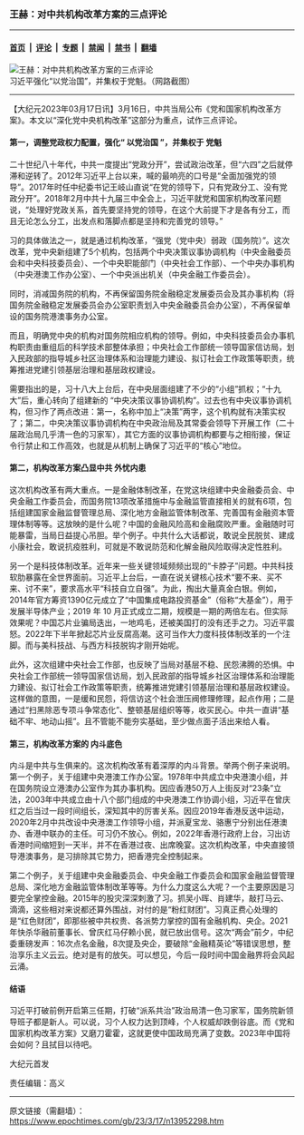 ### 王赫：对中共机构改革方案的三点评论

---

#### [首页](../../../..?n13952298) &nbsp;|&nbsp; [评论](../../../../../epoch-comment?n13952298) &nbsp;|&nbsp; [专题](../../../../../epoch-special?n13952298) &nbsp;|&nbsp; [禁闻](../../../../../epoch-news?n13952298) &nbsp;|&nbsp; [禁书](../../../../../books?n13952298) &nbsp;|&nbsp; [翻墙](https://github.com/gfw-breaker/nogfw/blob/master/README.md?n13952298)


<div><img alt="王赫：对中共机构改革方案的三点评论" class="attachment-djy_600_400 size-djy_600_400 wp-post-image" src="https://i.epochtimes.com/assets/uploads/2023/03/id13952331-88f4e5774a5b739f483d666be9f5a6b1.png"/>
<div class="caption">
 习近平强化“以党治国”，并集权于党魁。（网路截图）
</div></div><hr/><div class="post_content" id="artbody" itemprop="articleBody">
 <!-- article content begin -->
 <p>
  【大纪元2023年03月17日讯】3月16日，中共当局公布《党和国家机构改革方案》。本文以“深化党中央机构改革”这部分为重点，试作三点评论。
 </p>
 <h4>
  第一，调整党政权力配置，强化“
  <ok href="https://www.epochtimes.com/gb/tag/%E4%BB%A5%E5%85%9A%E6%B2%BB%E5%9B%BD.html">
   以党治国
  </ok>
  ”，并集权于
  <ok href="https://www.epochtimes.com/gb/tag/%E5%85%9A%E9%AD%81.html">
   党魁
  </ok>
 </h4>
 <p>
  二十世纪八十年代，中共一度提出“党政分开”，尝试政治改革，但“六四”之后就停滞和逆转了。2012年习近平上台以来，喊的最响亮的口号是“全面加强党的领导”。2017年时任中纪委书记王岐山直说“在党的领导下，只有党政分工、没有党政分开”。2018年2月中共十九届三中全会上，习近平就党和国家机构改革问题说，“处理好党政关系，首先要坚持党的领导，在这个大前提下才是各有分工，而且无论怎么分工，出发点和落脚点都是坚持和完善党的领导。”
 </p>
 <p>
  习的具体做法之一，就是通过机构改革，“强党（党中央）弱政（国务院）”。这次改革，党中央新组建了5个机构，包括两个中央决策议事协调机构（中央金融委员会和中央科技委员会）、一个中央职能部门（中央社会工作部）、一个中央办事机构（中央港澳工作办公室）、一个中央派出机关（中央金融工作委员会）。
 </p>
 <p>
  同时，消减国务院的机构，不再保留国务院金融稳定发展委员会及其办事机构（将国务院金融稳定发展委员会办公室职责划入中央金融委员会办公室），不再保留单设的国务院港澳事务办公室。
 </p>
 <p>
  而且，明确党中央的机构对国务院相应机构的领导。例如，中央科技委员会办事机构职责由重组后的科学技术部整体承担；中央社会工作部统一领导国家信访局，划入民政部的指导城乡社区治理体系和治理能力建设、拟订社会工作政策等职责，统筹推进党建引领基层治理和基层政权建设。
 </p>
 <p>
  需要指出的是，习十八大上台后，在中央层面组建了不少的“小组”抓权；“十九大”后，重心转向了组建新的 “中央决策议事协调机构”。过去也有中央议事协调机构，但习作了两点改进：第一，名称中加上“决策”两字，这个机构就有决策实权了；第二，中央决策议事协调机构在中央政治局及其常委会领导下开展工作（二十届政治局几乎清一色的习家军），其它方面的议事协调机构都要与之相衔接，保证令行禁止和工作高效，也就是从机制上确保了习近平的“核心”地位。
 </p>
 <h4>
  第二，机构改革方案凸显中共
  <ok href="https://www.epochtimes.com/gb/tag/%E5%A4%96%E5%BF%A7%E5%86%85%E6%82%A3.html">
   外忧内患
  </ok>
 </h4>
 <p>
  这次机构改革有两大重点。一是金融体制改革，在党这块组建中央金融委员会、中央金融工作委员会，而国务院13项改革措施中与金融监管直接相关的就有6项，包括组建国家金融监督管理总局、深化地方金融监管体制改革、完善国有金融资本管理体制等等。这放映的是什么呢？中国的金融风险高和金融腐败严重。金融随时可能暴雷，当局日益提心吊胆。举个例子。中共什么大话都说，敢说全民脱贫、建成小康社会，敢说抗疫胜利，可就是不敢说防范和化解金融风险取得决定性胜利。
 </p>
 <p>
  另一个是科技体制改革。近年来一些关键领域频频出现的“卡脖子”问题。中共科技软肋暴露在全世界面前。习近平上台后，一直在说关键核心技术“要不来、买不来、讨不来”，要求高水平“科技自立自强”。为此，掏出大量真金白银。例如，2014年官方筹资1390亿元成立了“中国集成电路投资基金”（俗称“大基金”），用于发展半导体产业；2019 年 10 月正式成立二期，规模是一期的两倍左右。但实际效果呢？中国芯片业骗局迭出，一地鸡毛，还被美国打的没有还手之力。习近平震怒。2022年下半年掀起芯片业反腐高潮。这可当作大力度科技体制改革的一个注脚。而与美科技战、与西方科技脱钩才刚开始呢。
 </p>
 <p>
  此外，这次组建中央社会工作部，也反映了当局对基层不稳、民怨沸腾的恐惧。中央社会工作部统一领导国家信访局，划入民政部的指导城乡社区治理体系和治理能力建设、拟订社会工作政策等职责，统筹推进党建引领基层治理和基层政权建设。这样做的意图，一是缓和民怨，将信访这个社会泄压阀修理修理，起点作用；二是通过“扫黑除恶专项斗争常态化”、整顿基层组织等等，收买民心。中共一直讲“基础不牢、地动山摇”。且不管能不能夯实基础，至少做点面子活出来给人看。
 </p>
 <h4>
  第三，机构改革方案的
  <ok href="https://www.epochtimes.com/gb/tag/%E5%86%85%E6%96%97%E5%BA%95%E8%89%B2.html">
   内斗底色
  </ok>
 </h4>
 <p>
  内斗是中共与生俱来的。这次机构改革有着深厚的内斗背景。举两个例子来说明。第一个例子，关于组建中央港澳工作办公室。1978年中共成立中央港澳小组，并在国务院设立港澳办公室作为其办事机构。因应香港50万人上街反对“23条”立法，2003年中共成立由十八个部门组成的中央港澳工作协调小组，习近平在曾庆红之后当过一段时间组长，深知其中的厉害关系。因应2019年香港反送中运动，2020年2月中共改设中央港澳工作领导小组，并派夏宝龙、骆惠宁分别出任港澳办、香港中联办的主任。可习仍不放心。例如，2022年香港行政府上台，习出访香港时间缩短到一天半，并不在香港过夜、出席晚宴。这次机构改革，中央直接领导港澳事务，是习排除其它势力，把香港完全控制起来。
 </p>
 <p>
  第二个例子，关于组建中央金融委员会、中央金融工作委员会和国家金融监督管理总局、深化地方金融监管体制改革等等。为什么力度这么大呢？一个主要原因是习要完全掌控金融。2015年的股灾深深刺激了习。抓吴小晖、肖建华，敲打马云、滴滴，这些相对来说都还算外围战，对付的是“粉红财团”。习真正费心处理的是“红色财团”，即那些被中共权贵、各派势力掌控的国有金融机构、央企。2021年快杀华融前董事长、曾庆红马仔赖小民，就已放出信号。这次“两会”前夕，中纪委重磅发声：16次点名金融，8次提及央企，要破除“金融精英论”等错误思想，整治享乐主义云云。绝对是有的放矢。可以想见，今后一段时间中国金融界将会风起云涌。
 </p>
 <h4>
  结语
 </h4>
 <p>
  习近平打破前例开启第三任期，打破“派系共治”政治局清一色习家军，国务院新领导班子都是新人。可以说，习个人权力达到顶峰，个人权威却跌倒谷底。而《党和国家机构改革方案》又磨刀霍霍，这就更使中国政局充满了变数。2023年中国将会如何？且拭目以待吧。
 </p>
 <p>
  大纪元首发
 </p>
 <p>
  责任编辑：高义
 </p>
 <!-- article content end -->
 <div id="below_article_ad">
 </div>
</div>


---

原文链接（需翻墙）：https://www.epochtimes.com/gb/23/3/17/n13952298.htm
